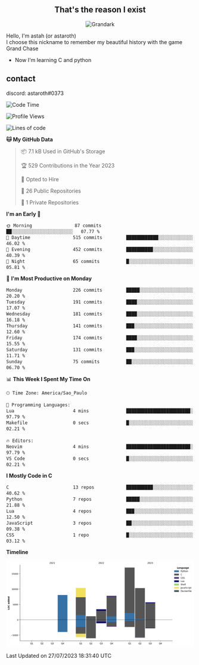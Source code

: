 <h2 align="center">That's the reason I exist</h2>

<p align="center">
  <img src="https://i.imgur.com/5HXDsn9.gif" width="500" alt="Grandark" href="https://www.artstation.com/artwork/dOBdmX" title="Grandark">
</p>


Hello, I'm astah (or astaroth)  
I choose this nickname to remember my beautiful history with the game Grand Chase  

- Now I'm learning C and python

## contact

discord: astaroth#0373
<!--START_SECTION:waka-->
![Code Time](http://img.shields.io/badge/Code%20Time-317%20hrs-blue)

![Profile Views](http://img.shields.io/badge/Profile%20Views-1-blue)

![Lines of code](https://img.shields.io/badge/From%20Hello%20World%20I%27ve%20Written-63.9%20thousand%20lines%20of%20code-blue)

**🐱 My GitHub Data** 

> 📦 7.1 kB Used in GitHub's Storage 
 > 
> 🏆 529 Contributions in the Year 2023
 > 
> 💼 Opted to Hire
 > 
> 📜 26 Public Repositories 
 > 
> 🔑 1 Private Repositories 
 > 
**I'm an Early 🐤** 

```text
🌞 Morning                87 commits          ██░░░░░░░░░░░░░░░░░░░░░░░   07.77 % 
🌆 Daytime                515 commits         ████████████░░░░░░░░░░░░░   46.02 % 
🌃 Evening                452 commits         ██████████░░░░░░░░░░░░░░░   40.39 % 
🌙 Night                  65 commits          █░░░░░░░░░░░░░░░░░░░░░░░░   05.81 % 
```
📅 **I'm Most Productive on Monday** 

```text
Monday                   226 commits         █████░░░░░░░░░░░░░░░░░░░░   20.20 % 
Tuesday                  191 commits         ████░░░░░░░░░░░░░░░░░░░░░   17.07 % 
Wednesday                181 commits         ████░░░░░░░░░░░░░░░░░░░░░   16.18 % 
Thursday                 141 commits         ███░░░░░░░░░░░░░░░░░░░░░░   12.60 % 
Friday                   174 commits         ████░░░░░░░░░░░░░░░░░░░░░   15.55 % 
Saturday                 131 commits         ███░░░░░░░░░░░░░░░░░░░░░░   11.71 % 
Sunday                   75 commits          ██░░░░░░░░░░░░░░░░░░░░░░░   06.70 % 
```


📊 **This Week I Spent My Time On** 

```text
🕑︎ Time Zone: America/Sao_Paulo

💬 Programming Languages: 
Lua                      4 mins              ████████████████████████░   97.79 % 
Makefile                 0 secs              █░░░░░░░░░░░░░░░░░░░░░░░░   02.21 % 

🔥 Editors: 
Neovim                   4 mins              ████████████████████████░   97.79 % 
VS Code                  0 secs              █░░░░░░░░░░░░░░░░░░░░░░░░   02.21 % 
```

**I Mostly Code in C** 

```text
C                        13 repos            ██████████░░░░░░░░░░░░░░░   40.62 % 
Python                   7 repos             █████░░░░░░░░░░░░░░░░░░░░   21.88 % 
Lua                      4 repos             ███░░░░░░░░░░░░░░░░░░░░░░   12.50 % 
JavaScript               3 repos             ██░░░░░░░░░░░░░░░░░░░░░░░   09.38 % 
CSS                      1 repo              █░░░░░░░░░░░░░░░░░░░░░░░░   03.12 % 
```



**Timeline**

![Lines of Code chart](https://raw.githubusercontent.com/astahjmo/astahjmo/main/assets/bar_graph.png)


 Last Updated on 27/07/2023 18:31:40 UTC
<!--END_SECTION:waka-->
